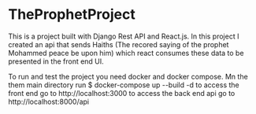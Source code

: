 # TheProphetProject
This is a project built with Django Rest API and React.js. 
In this project I created an api that sends Haiths (The recored saying of the prophet Mohammed peace be upon him) which react consumes these data to be presented in the front end UI.

To run and test the project you need docker and docker compose.
Mn the them main directory run 
$ docker-compose up --build -d 
to access the front end go to http://localhost:3000
to access the back end api go to http://localhost:8000/api 
